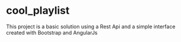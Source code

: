 # cool_playlist
This project is a basic solution using a Rest Api and a simple interface created with Bootstrap and AngularJs
